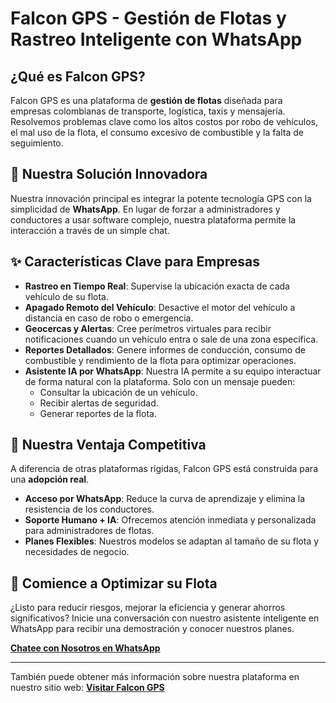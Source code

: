 # Falcon GPS - Gestión de Flotas y Rastreo Inteligente con WhatsApp

## ¿Qué es Falcon GPS?

Falcon GPS es una plataforma de **gestión de flotas** diseñada para empresas colombianas de transporte, logística, taxis y mensajería. Resolvemos problemas clave como los altos costos por robo de vehículos, el mal uso de la flota, el consumo excesivo de combustible y la falta de seguimiento.

## 🌟 Nuestra Solución Innovadora

Nuestra innovación principal es integrar la potente tecnología GPS con la simplicidad de **WhatsApp**. En lugar de forzar a administradores y conductores a usar software complejo, nuestra plataforma permite la interacción a través de un simple chat.

## ✨ Características Clave para Empresas

* **Rastreo en Tiempo Real**: Supervise la ubicación exacta de cada vehículo de su flota.
* **Apagado Remoto del Vehículo**: Desactive el motor del vehículo a distancia en caso de robo o emergencia.
* **Geocercas y Alertas**: Cree perímetros virtuales para recibir notificaciones cuando un vehículo entra o sale de una zona específica.
* **Reportes Detallados**: Genere informes de conducción, consumo de combustible y rendimiento de la flota para optimizar operaciones.
* **Asistente IA por WhatsApp**: Nuestra IA permite a su equipo interactuar de forma natural con la plataforma. Solo con un mensaje pueden:
    * Consultar la ubicación de un vehículo.
    * Recibir alertas de seguridad.
    * Generar reportes de la flota.

## 🚀 Nuestra Ventaja Competitiva

A diferencia de otras plataformas rígidas, Falcon GPS está construida para una **adopción real**.

* **Acceso por WhatsApp**: Reduce la curva de aprendizaje y elimina la resistencia de los conductores.
* **Soporte Humano + IA**: Ofrecemos atención inmediata y personalizada para administradores de flotas.
* **Planes Flexibles**: Nuestros modelos se adaptan al tamaño de su flota y necesidades de negocio.

## 🤝 Comience a Optimizar su Flota

¿Listo para reducir riesgos, mejorar la eficiencia y generar ahorros significativos? Inicie una conversación con nuestro asistente inteligente en WhatsApp para recibir una demostración y conocer nuestros planes.

[**Chatee con Nosotros en WhatsApp**](https://api.whatsapp.com/send/?phone=14155238886&text&type=phone_number&app_absent=0)

---
También puede obtener más información sobre nuestra plataforma en nuestro sitio web: [**Visitar Falcon GPS**](https://v0-whats-app-car-loan-tracking.vercel.app)
